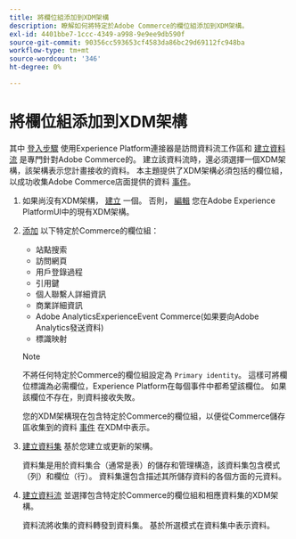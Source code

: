 ```yaml
---
title: 將欄位組添加到XDM架構
description: 瞭解如何將特定於Adobe Commerce的欄位組添加到XDM架構。
exl-id: 4401bbe7-1ccc-4349-a998-9e9ee9db590f
source-git-commit: 90356cc593653cf4583da86bc29d69112fc948ba
workflow-type: tm+mt
source-wordcount: '346'
ht-degree: 0%

---
```


# 將欄位組添加到XDM架構

其中 [登入步驟](overview.md#onboarding-steps) 使用Experience Platform連接器是訪問資料流工作區和 [建立資料流](https://experienceleague.adobe.com/docs/experience-platform/edge/datastreams/overview.html) 是專門針對Adobe Commerce的。 建立該資料流時，還必須選擇一個XDM架構，該架構表示您計畫接收的資料。 本主題提供了XDM架構必須包括的欄位組，以成功收集Adobe Commerce店面提供的資料 [事件](events.md)。

1. 如果尚沒有XDM架構， [建立](https://experienceleague.adobe.com/docs/experience-platform/xdm/ui/resources/schemas.html#create) 一個。 否則， [編輯](https://experienceleague.adobe.com/docs/experience-platform/xdm/ui/resources/schemas.html#edit) 您在Adobe Experience PlatformUI中的現有XDM架構。

1. [添加](https://experienceleague.adobe.com/docs/experience-platform/xdm/ui/resources/schemas.html#add-field-groups) 以下特定於Commerce的欄位組：

   - 站點搜索
   - 訪問網頁
   - 用戶登錄過程
   - 引用鍵
   - 個人聯繫人詳細資訊
   - 商業詳細資訊
   - Adobe AnalyticsExperienceEvent Commerce(如果要向Adobe Analytics發送資料)
   - 標識映射

   >[!NOTE]
   >
   > 不將任何特定於Commerce的欄位組設定為 `Primary identity`。 這樣可將欄位標識為必需欄位，Experience Platform在每個事件中都希望該欄位。 如果該欄位不存在，則資料接收失敗。

   您的XDM架構現在包含特定於Commerce的欄位組，以便從Commerce儲存區收集到的資料 [事件](events.md) 在XDM中表示。

1. [建立資料集](https://experienceleague.adobe.com/docs/platform-learn/implement-mobile-sdk/experience-cloud/platform.html#create-a-dataset) 基於您建立或更新的架構。

   資料集是用於資料集合（通常是表）的儲存和管理構造，該資料集包含模式（列）和欄位（行）。 資料集還包含描述其所儲存資料的各個方面的元資料。

1. [建立資料流](https://experienceleague.adobe.com/docs/experience-platform/edge/datastreams/overview.html) 並選擇包含特定於Commerce的欄位組和相應資料集的XDM架構。

   資料流將收集的資料轉發到資料集。 基於所選模式在資料集中表示資料。
